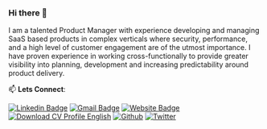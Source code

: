 ### Hi there 👋

I am a talented Product Manager with experience developing and managing SaaS based products in complex verticals where security, performance, and a high level of customer engagement are of the utmost importance. I have proven experience in working cross-functionally to provide greater visibility into planning, development and increasing predictability around product delivery.


📫 **Lets Connect**:

[![Linkedin Badge](https://img.shields.io/badge/-LinkedIn-blue?style=flat-square&logo=Linkedin&logoColor=white&link=https://www.linkedin.com/in/charles-mabwa-621322a7/)](https://www.linkedin.com/in/charles-mabwa-621322a7/) [![Gmail Badge](https://img.shields.io/badge/-Gmail-c14438?style=flat-square&logo=Gmail&logoColor=white&link=mailto:mabwacharles@gmail.com)](mailto:mabwacharles@gmail.com)  [![Website Badge](https://img.shields.io/badge/website-Access%20website-green)](https://mabwa.netlify.app/) [![Download CV Profile English](https://img.shields.io/badge/Download-CV%20Profile-blue)](https://drive.google.com/file/d/1VpZLESSsr6jm9HJjS1OTagxjzanQ6MRU/view?usp=sharing) [![Github](https://img.shields.io/badge/GitHub-100000?height="10"style=for-the-badge&logo=github&logoColor=white&link=https://www.github.com/Mabwacharles/)](https://www.github.com/Mabwacharles/) [![Twitter](https://img.shields.io/badge/Twitter-1DA1F2?height="10"style=for-the-badge&logo=twitter&logoColor=white&link=https://twitter.com/mabwacharles)](https://twitter.com/mabwacharles)
